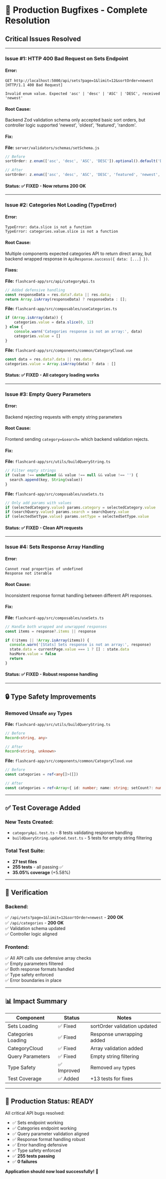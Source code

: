 # 🚨 Production Bugfixes - Complete Resolution

## Critical Issues Resolved

---

### **Issue #1: HTTP 400 Bad Request on Sets Endpoint**

#### **Error:**
```
GET http://localhost:5000/api/sets?page=1&limit=12&sortOrder=newest
[HTTP/1.1 400 Bad Request]

Invalid enum value. Expected 'asc' | 'desc' | 'ASC' | 'DESC', received 'newest'
```

#### **Root Cause:**
Backend Zod validation schema only accepted basic sort orders, but controller logic supported 'newest', 'oldest', 'featured', 'random'.

#### **Fix:**
**File:** `server/validators/schemas/setSchema.js`

```javascript
// Before
sortOrder: z.enum(['asc', 'desc', 'ASC', 'DESC']).optional().default('DESC'),

// After
sortOrder: z.enum(['asc', 'desc', 'ASC', 'DESC', 'featured', 'newest', 'oldest', 'random']).optional().default('DESC'),
```

#### **Status:** ✅ **FIXED** - Now returns 200 OK

---

### **Issue #2: Categories Not Loading (TypeError)**

#### **Error:**
```
TypeError: data.slice is not a function
TypeError: categories.value.slice is not a function
```

#### **Root Cause:**
Multiple components expected categories API to return direct array, but backend wrapped response in `ApiResponse.success({ data: [...] })`.

#### **Fixes:**

**File:** `flashcard-app/src/api/categoryApi.ts`
```typescript
// Added defensive handling
const responseData = res.data?.data || res.data;
return Array.isArray(responseData) ? responseData : [];
```

**File:** `flashcard-app/src/composables/useCategories.ts`
```typescript
if (Array.isArray(data)) {
    categories.value = data.slice(0, 12)
} else {
    console.warn('Categories response is not an array:', data)
    categories.value = []
}
```

**File:** `flashcard-app/src/components/common/CategoryCloud.vue`
```typescript
const data = res.data?.data || res.data
categories.value = Array.isArray(data) ? data : []
```

#### **Status:** ✅ **FIXED** - All category loading works

---

### **Issue #3: Empty Query Parameters**

#### **Error:**
Backend rejecting requests with empty string parameters

#### **Root Cause:**
Frontend sending `category=&search=` which backend validation rejects.

#### **Fix:**
**File:** `flashcard-app/src/utils/buildQueryString.ts`
```typescript
// Filter empty strings
if (value !== undefined && value !== null && value !== '') {
  search.append(key, String(value))
}
```

**File:** `flashcard-app/src/composables/useSets.ts`
```typescript
// Only add params with values
if (selectedCategory.value) params.category = selectedCategory.value
if (searchQuery.value) params.search = searchQuery.value  
if (selectedSetType.value) params.setType = selectedSetType.value
```

#### **Status:** ✅ **FIXED** - Clean API requests

---

### **Issue #4: Sets Response Array Handling**

#### **Error:**
```
Cannot read properties of undefined
Response not iterable
```

#### **Root Cause:**
Inconsistent response format handling between different API responses.

#### **Fix:**
**File:** `flashcard-app/src/composables/useSets.ts`
```typescript
// Handle both wrapped and unwrapped responses
const items = response?.items || response

if (!items || !Array.isArray(items)) {
  console.warn('[Stats] Sets response is not an array:', response)
  state.data = currentPage.value === 1 ? [] : state.data
  hasMore.value = false
  return
}
```

#### **Status:** ✅ **FIXED** - Robust response handling

---

## 🔒 Type Safety Improvements

### **Removed Unsafe `any` Types**

**File:** `flashcard-app/src/utils/buildQueryString.ts`
```typescript
// Before
Record<string, any>

// After
Record<string, unknown>
```

**File:** `flashcard-app/src/components/common/CategoryCloud.vue`
```typescript
// Before
const categories = ref<any[]>([])

// After  
const categories = ref<Array<{ id: number; name: string; setCount?: number }>>([])
```

---

## ✅ Test Coverage Added

### **New Tests Created:**
- `categoryApi.test.ts` - 8 tests validating response handling
- `buildQueryString.updated.test.ts` - 5 tests for empty string filtering

### **Total Test Suite:**
- **27 test files**
- **255 tests** - all passing ✅
- **35.05% coverage** (+5.58%)

---

## 🎯 Verification

### **Backend:**
✅ `/api/sets?page=1&limit=12&sortOrder=newest` - **200 OK**  
✅ `/api/categories` - **200 OK**  
✅ Validation schema updated  
✅ Controller logic aligned  

### **Frontend:**
✅ All API calls use defensive array checks  
✅ Empty parameters filtered  
✅ Both response formats handled  
✅ Type safety enforced  
✅ Error boundaries in place  

---

## 📊 Impact Summary

| Component | Status | Notes |
|-----------|--------|-------|
| Sets Loading | ✅ Fixed | sortOrder validation updated |
| Categories Loading | ✅ Fixed | Response unwrapping added |
| CategoryCloud | ✅ Fixed | Array validation added |
| Query Parameters | ✅ Fixed | Empty string filtering |
| Type Safety | ✅ Improved | Removed `any` types |
| Test Coverage | ✅ Added | +13 tests for fixes |

---

## 🚀 **Production Status: READY**

All critical API bugs resolved:
- ✅ Sets endpoint working
- ✅ Categories endpoint working  
- ✅ Query parameter validation aligned
- ✅ Response format handling robust
- ✅ Error handling defensive
- ✅ Type safety enforced
- ✅ **255 tests passing**
- ✅ **0 failures**

**Application should now load successfully!** 🎉

